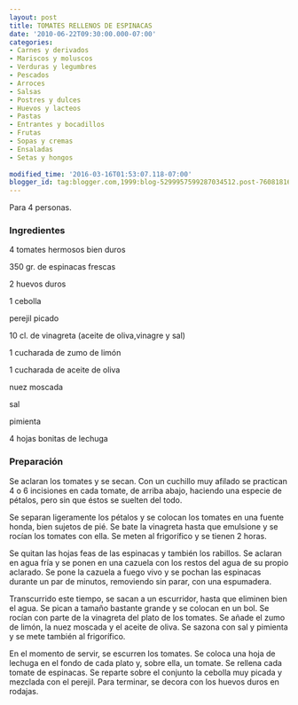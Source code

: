 ```yaml
---
layout: post
title: TOMATES RELLENOS DE ESPINACAS
date: '2010-06-22T09:30:00.000-07:00'
categories:
- Carnes y derivados
- Mariscos y moluscos
- Verduras y legumbres
- Pescados
- Arroces
- Salsas
- Postres y dulces
- Huevos y lacteos
- Pastas
- Entrantes y bocadillos
- Frutas
- Sopas y cremas
- Ensaladas
- Setas y hongos
 
modified_time: '2016-03-16T01:53:07.118-07:00'
blogger_id: tag:blogger.com,1999:blog-5299957599287034512.post-7608181660256181832
---
```


Para 4 personas.

<h3>Ingredientes</h3>

4 tomates hermosos bien duros

350 gr. de espinacas frescas

2 huevos duros

1 cebolla

perejil picado

10 cl. de vinagreta (aceite de oliva,vinagre y sal)

1 cucharada de zumo de limón

1 cucharada de aceite de oliva

nuez moscada

sal

pimienta

4 hojas bonitas de lechuga

<h3>Preparación</h3>

Se aclaran los tomates y se secan. Con un cuchillo muy afilado se practican 4 o 6 incisiones en cada tomate, de arriba abajo, haciendo una especie de pétalos, pero sin que éstos se suelten del todo.

Se separan ligeramente los pétalos y se colocan los tomates en una fuente honda, bien sujetos de pié. Se bate la vinagreta hasta que emulsione y se rocían los tomates con ella. Se meten al frigorífico y se tienen 2 horas.

Se quitan las hojas feas de las espinacas y también los rabillos. Se aclaran en agua fría y se ponen en una cazuela con los restos del agua de su propio aclarado. Se pone la cazuela a fuego vivo y se pochan las espinacas durante un par de minutos, removiendo sin parar, con una espumadera.

Transcurrido este tiempo, se sacan a un escurridor, hasta que eliminen bien el agua. Se pican a tamaño bastante grande y se colocan en un bol. Se rocían con parte de la vinagreta del plato de los tomates. Se añade el zumo de limón, la nuez moscada y el aceite de oliva. Se sazona con sal y pimienta y se mete también al frigorífico.

En el momento de servir, se escurren los tomates. Se coloca una hoja de lechuga en el fondo de cada plato y, sobre ella, un tomate. Se rellena cada tomate de espinacas. Se reparte sobre el conjunto la cebolla muy picada y mezclada con el perejil. Para terminar, se decora con los huevos duros en rodajas.

